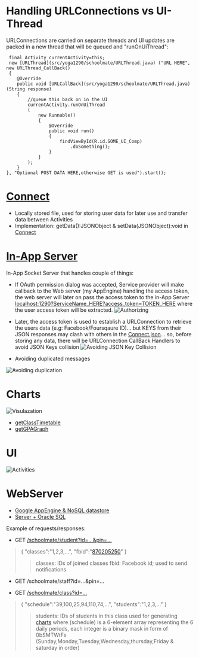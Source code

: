 # Handling URLConnections vs UI-Thread

URLConnections are carried on separate threads and UI updates are packed in a new thread that will be queued and "runOnUiThread":

     final Activity currentActivity=this;
     new [URLThread](src/yoga1290/schoolmate/URLThread.java) ("URL HERE", new URLThread_CallBack() 
     { 
     	@Override 
     	public void [URLCallBack](src/yoga1290/schoolmate/URLThread.java) (String response) 
     	{ 
    		//queue this back on in the UI 
    		currentActivity.runOnUiThread
    		( 
    			new Runnable() 
    			{ 
    				@Override 
    				public void run() 
    				{ 
    					findViewById(R.id.SOME_UI_Comp) 
    						.doSomething(); 
    				} 
    			} 
    		); 
    	}
    }, "Optional POST DATA HERE,otherwise GET is used").start();

# [Connect](src/yoga1290/schoolmate/Connect.java)

+	Locally stored file, used for storing user data for later use and transfer data between Activities
+	Implementation: getData():JSONObject & setData(JSONObject):void in [Connect](src/yoga1290/schoolmate/Connect.java)

# [In-App Server](src/yoga1290/schoolmate/Server.java)

In-App Socket Server that handles couple of things:

+	If OAuth permission dialog was accepted, Service provider will make callback to the Web server (my AppEngine) handling the access token, the web server will later on pass the access token to the in-App Server [localhost:1290?ServiceName_HERE?access_token=TOKEN_HERE](src/yoga1290/schoolmate/Server.java) where the user access token will be extracted.
![Authorizing](readme/readme1.png)

+	Later, the access token is used to establish a URLConnection to retrieve the users data (e.g: Facebook/Foursqaure ID)… but KEYS from their JSON responses may clash with others in the [Connect.json](src/yoga1290/schoolmate/Connect.java)… so, before storing any data, there will be URLConnection CallBack Handlers to avoid JSON Keys collision
![Avoiding JSON Key Collision](readme/URLConnectionThread.png)

+	Avoiding duplicated messages

![Avoiding duplication](readme/duplication.png)

# Charts

![Visulazation](readme/readme3.png)

+	[getClassTimetable](src/yoga1290/schoolmate/Charts.java)
+	[getGPAGraph](src/yoga1290/schoolmate/Charts.java)

# UI

![Activities](readme/activities.png)

# WebServer

+	[Google AppEngine & NoSQL datastore](AppEngine/schoolmate.java)
+	[Server + Oracle SQL](WebServer/DBtest.java)

Example of requests/responses:
+	GET [/schoolmate/student?id=…&pin=…](http://yoga1290.appspot.com/schoolmate/student?id=1&pin=1)
>	{
>		"classes":"1,2,3,…",
>		"fbid":"[870205250](http://facebook.com/870205250)"
>	}
>>	classes: IDs of joined classes
>>	fbid: Facebook id; used to send notifications

+	GET /schoolmate/staff?id=…&pin=…

+	GET [/schoolmate/class?id=…](http://yoga1290.appspot.com/schoolmate/class?id=1)
>	{
>		"schedule":"39,100,25,94,110,74,…",
>		"students":"1,2,3,…"
>	}
>>	students: IDs of students in this class
>>	used for generating [charts](src/yoga1290/schoolmate/Charts.java) where (schedule) is a  6-element array representing the 6 daily periods, each integer is a binary mask in form of 0bSMTWtFs (Sunday,Monday,Tuesday,Wednesday,thursday,Friday & saturday in order)